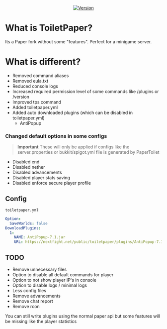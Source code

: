 <div align="center">
    <a href="https://github.com/NextFightNetwork/ToiletPaper/releases"><img src="https://img.shields.io/github/v/tag/NextFightNetwork/ToiletPaper.svg" alt="Version"></a>  
</div>

# What is ToiletPaper?
Its a Paper fork without some "features".
Perfect for a minigame server.

# What is different?
- Removed command aliases
- Removed eula.txt
- Reduced console logs
- Increased required permission level of some commands like /plugins or /version
- Improved tps command
- Added toiletpaper.yml
- Added auto downloaded plugins (which can be disabled in toiletpaper.yml)
  - AntiPopup

### Changed default options in some configs
> **Important**
> These will only be applied if configs like the server.properties or bukkit/spigot.yml file is generated by PaperToilet
  - Disabled end
  - Disabled nether
  - Disabled advancements
  - Disabled player stats saving
  - Disabled enforce secure player profile

## Config
`toiletpaper.yml`
```yml
Option:
  SaveWorlds: false
DownloadPlugins:
  1:
    NAME: AntiPopup-7.1.jar
    URL: https://nextfight.net/public/toiletpaper/plugins/AntiPopup-7.1.jar
```

## TODO
- Remove unnecessary files 
- Option to disable all default commands for player
- Option to not show player IP's in console
- Option to disable logs / minimal logs
- Less config files
- Remove advancements
- Remove chat report
- Remove rcon

You can still write plugins using the normal paper api but some features will be missing like the player statistics

